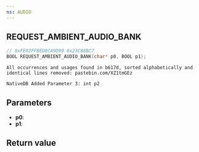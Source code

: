 ```yaml
---
ns: AUDIO
---
```

## REQUEST_AMBIENT_AUDIO_BANK

```c
// 0xFE02FFBED8CA9D99 0x23C88BC7
BOOL REQUEST_AMBIENT_AUDIO_BANK(char* p0, BOOL p1);
```

```
All occurrences and usages found in b617d, sorted alphabetically and identical lines removed: pastebin.com/XZ1tmGEz  
```

```
NativeDB Added Parameter 3: int p2
```

## Parameters
* **p0**: 
* **p1**: 

## Return value
